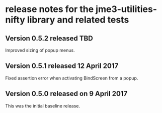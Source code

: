 # release notes for the jme3-utilities-nifty library and related tests

## Version 0.5.2 released TBD

Improved sizing of popup menus.

## Version 0.5.1 released 12 April 2017

Fixed assertion error when activating BindScreen from a popup.

## Version 0.5.0 released on 9 April 2017

This was the initial baseline release.